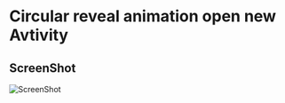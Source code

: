 # Circular reveal animation open new Avtivity

ScreenShot
----------------
![ScreenShot](https://github.com/cheekiat/CircularRevealAvtivity/blob/master/screenshort.gif)
